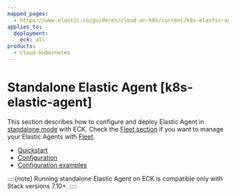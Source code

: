 ```yaml
---
mapped_pages:
  - https://www.elastic.co/guide/en/cloud-on-k8s/current/k8s-elastic-agent.html
applies_to:
  deployment:
    eck: all
products:
  - cloud-kubernetes
---
```


# Standalone Elastic Agent [k8s-elastic-agent]

This section describes how to configure and deploy Elastic Agent in [standalone mode](/reference/fleet/install-standalone-elastic-agent.md) with ECK. Check the [Fleet section](fleet-managed-elastic-agent.md) if you want to manage your Elastic Agents with [Fleet](/reference/fleet/install-elastic-agents.md).

* [Quickstart](quickstart-standalone.md)
* [Configuration](configuration-standalone.md)
* [Configuration examples](configuration-examples-standalone.md)

::::{note}
Running standalone Elastic Agent on ECK is compatible only with Stack versions 7.10+.
::::





